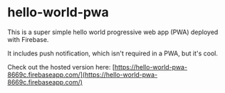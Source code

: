 # hello-world-pwa

This is a super simple hello world progressive web app (PWA) deployed with Firebase.

It includes push notification, which isn't required in a PWA, but it's cool.

Check out the hosted version here: [https://hello-world-pwa-8669c.firebaseapp.com/](https://hello-world-pwa-8669c.firebaseapp.com/)


